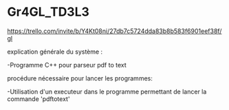 # Gr4GL_TD3L3

https://trello.com/invite/b/Y4Kt08ni/27db7c5724dda83b8b583f6901eef38f/gl


explication générale du système :

-Programme C++ pour parseur pdf to text


procédure nécessaire pour lancer les programmes:

-Utilisation d'un executeur dans le programme permettant de lancer la commande 'pdftotext'

